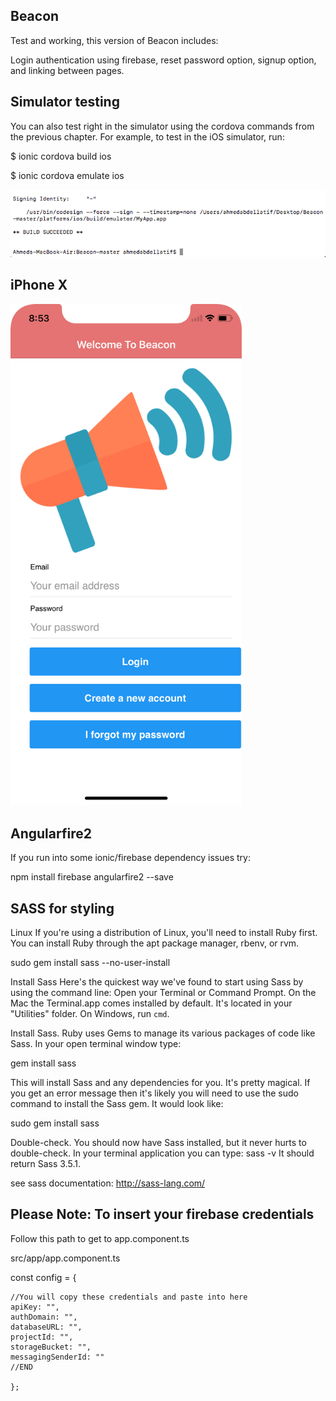 
## Beacon

Test and working, this version of Beacon includes:

Login authentication using firebase, reset password option, signup option,
and linking between pages.

## Simulator testing
You can also test right in the simulator using the cordova commands from the previous chapter. For example, to test in the iOS simulator, run:

$ ionic cordova build ios

$ ionic cordova emulate ios

![alt text](https://raw.githubusercontent.com/SCCapstone/Beacon/master/Screen%20Shot%202017-12-05%20at%208.47.23%20AM.png?token=AWYG4rDGwnpEtWJGUJbs1TRRzVJP9be-ks5aMA7LwA%3D%3D)

## iPhone X
<img src= "https://raw.githubusercontent.com/SCCapstone/Beacon/master/Simulator%20Screen%20Shot%20-%20iPhone%20X%20-%202017-12-05%20at%2008.53.05.png?token=AWYG4gWLjdWN2aQB_IG1Jwd1qcn1Fd8Jks5aMB1EwA%3D%3D" width="370">


## Angularfire2

If you run into some ionic/firebase dependency issues try:

npm install firebase angularfire2 --save

## SASS for styling

Linux
If you're using a distribution of Linux, you'll need to install Ruby first. You can install Ruby through the apt package manager, rbenv, or rvm.

sudo gem install sass --no-user-install

Install Sass
Here's the quickest way we've found to start using Sass by using the command line:
Open your Terminal or Command Prompt. On the Mac the Terminal.app comes installed by default. It's located in your "Utilities" folder. On Windows, run `cmd`.

Install Sass. Ruby uses Gems to manage its various packages of code like Sass. In your open terminal window type:

gem install sass

This will install Sass and any dependencies for you. It's pretty magical. If you get an error message then it's likely you will need to use the sudo command to install the Sass gem.
It would look like:

sudo gem install sass

Double-check. You should now have Sass installed, but it never hurts to double-check. In your terminal application you can type:
sass -v
It should return Sass 3.5.1.

see sass documentation: http://sass-lang.com/

## Please Note: To insert your firebase credentials

Follow this path to get to app.component.ts

src/app/app.component.ts

const config = {

    //You will copy these credentials and paste into here
    apiKey: "",
    authDomain: "",
    databaseURL: "",
    projectId: "",
    storageBucket: "",
    messagingSenderId: ""
    //END

    };
